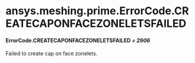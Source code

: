 <a id="ansys-meshing-prime-errorcode-createcaponfacezoneletsfailed"></a>

# ansys.meshing.prime.ErrorCode.CREATECAPONFACEZONELETSFAILED

<a id="ansys.meshing.prime.ErrorCode.CREATECAPONFACEZONELETSFAILED"></a>

#### ErrorCode.CREATECAPONFACEZONELETSFAILED *= 2906*

Failed to create cap on face zonelets.

<!-- !! processed by numpydoc !! -->
